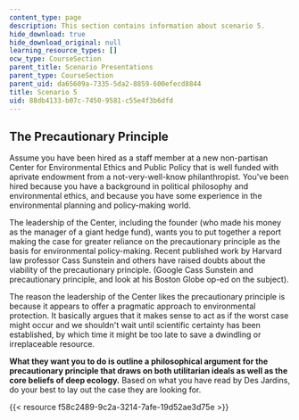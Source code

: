 ```yaml
---
content_type: page
description: This section contains information about scenario 5.
hide_download: true
hide_download_original: null
learning_resource_types: []
ocw_type: CourseSection
parent_title: Scenario Presentations
parent_type: CourseSection
parent_uid: da65609a-7335-5da2-8859-600efecd8844
title: Scenario 5
uid: 88db4133-b07c-7450-9581-c55e4f3b6dfd
---
```


The Precautionary Principle
---------------------------

Assume you have been hired as a staff member at a new non-partisan Center for Environmental Ethics and Public Policy that is well funded with aprivate endowment from a not-very-well-know philanthropist. You've been hired because you have a background in political philosophy and environmental ethics, and because you have some experience in the environmental planning and policy-making world.

The leadership of the Center, including the founder (who made his money as the manager of a giant hedge fund), wants you to put together a report making the case for greater reliance on the precautionary principle as the basis for environmental policy-making. Recent published work by Harvard law professor Cass Sunstein and others have raised doubts about the viability of the precautionary principle. (Google Cass Sunstein and precautionary principle, and look at his Boston Globe op-ed on the subject).

The reason the leadership of the Center likes the precautionary principle is because it appears to offer a pragmatic approach to environmental protection. It basically argues that it makes sense to act as if the worst case might occur and we shouldn't wait until scientific certainty has been established, by which time it might be too late to save a dwindling or irreplaceable resource.

**What they want you to do is outline a philosophical argument for the precautionary principle that draws on both utilitarian ideals as well as the core beliefs of deep ecology.** Based on what you have read by Des Jardins, do your best to lay out the case they are looking for.

{{< resource f58c2489-9c2a-3214-7afe-19d52ae3d75e >}}